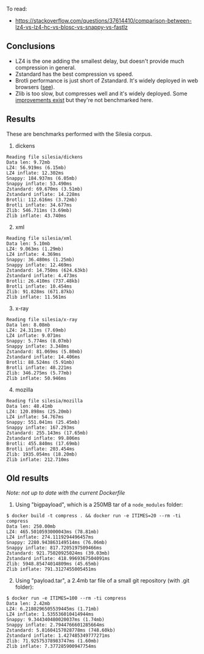 
To read:

- https://stackoverflow.com/questions/37614410/comparison-between-lz4-vs-lz4-hc-vs-blosc-vs-snappy-vs-fastlz

## Conclusions

- LZ4 is the one adding the smallest delay, but doesn't provide much compression in general.
- Zstandard has the best compression vs speed.
- Brotli performance is just short of Zstandard. It's widely deployed in web browsers ([see](https://caniuse.com/brotli)).
- Zlib is too slow, but compresses well and it's widely deployed. Some [improvements exist](https://aws.amazon.com/blogs/opensource/improving-zlib-cloudflare-and-comparing-performance-with-other-zlib-forks/) but they're not benchmarked here.

## Results

These are benchmarks performed with the Silesia corpus.

1) dickens

```
Reading file silesia/dickens
Data len: 9.72mb
LZ4: 56.919ms (6.15mb)
LZ4 inflate: 12.302ms
Snappy: 184.937ms (6.05mb)
Snappy inflate: 53.490ms
Zstandard: 69.670ms (3.51mb)
Zstandard inflate: 14.228ms
Brotli: 112.616ms (3.72mb)
Brotli inflate: 34.677ms
Zlib: 546.711ms (3.69mb)
Zlib inflate: 43.740ms
```

2) xml

```
Reading file silesia/xml
Data len: 5.10mb
LZ4: 9.063ms (1.29mb)
LZ4 inflate: 4.369ms
Snappy: 36.480ms (1.25mb)
Snappy inflate: 12.469ms
Zstandard: 14.750ms (624.63kb)
Zstandard inflate: 4.473ms
Brotli: 26.410ms (737.48kb)
Brotli inflate: 10.454ms
Zlib: 91.828ms (671.87kb)
Zlib inflate: 11.561ms
```

3) x-ray

```
Reading file silesia/x-ray
Data len: 8.08mb
LZ4: 24.311ms (7.69mb)
LZ4 inflate: 9.071ms
Snappy: 5.774ms (8.07mb)
Snappy inflate: 3.348ms
Zstandard: 81.069ms (5.80mb)
Zstandard inflate: 14.406ms
Brotli: 88.524ms (5.91mb)
Brotli inflate: 48.221ms
Zlib: 346.275ms (5.77mb)
Zlib inflate: 50.946ms
```

4) mozilla

```
Reading file silesia/mozilla
Data len: 48.41mb
LZ4: 120.898ms (25.20mb)
LZ4 inflate: 54.767ms
Snappy: 551.041ms (25.45mb)
Snappy inflate: 167.293ms
Zstandard: 255.143ms (17.65mb)
Zstandard inflate: 99.806ms
Brotli: 455.840ms (17.69mb)
Brotli inflate: 203.454ms
Zlib: 1935.054ms (18.20mb)
Zlib inflate: 212.710ms
```


## Old results

_Note: not up to date with the current Dockerfile_

1) Using "bigpayload", which is a 250MB tar of a `node_modules` folder:


```
$ docker build -t compress . && docker run -e ITIMES=20 --rm -ti compress
Data len: 250.00mb
LZ4: 465.5010593000043ms (78.81mb)
LZ4 inflate: 274.1119294496457ms
Snappy: 2280.943863149514ms (76.06mb)
Snappy inflate: 817.7205197509466ms
Zstandard: 921.75020925024ms (39.03mb)
Zstandard inflate: 418.9969367504091ms
Zlib: 5948.85474014809ms (45.65mb)
Zlib inflate: 791.3127455005451ms
```

2) Using "payload.tar", a 2.4mb tar file of a small git repository (with .git folder):

```
$ docker run -e ITIMES=100 --rm -ti compress
Data len: 2.42mb
LZ4: 6.2180296505539445ms (1.71mb)
LZ4 inflate: 1.535536010414944ms
Snappy: 9.344340480020037ms (1.74mb)
Snappy inflate: 2.7944766601285664ms
Zstandard: 5.81604157028778ms (748.60kb)
Zstandard inflate: 1.427485349777271ms
Zlib: 71.92575378983747ms (1.60mb)
Zlib inflate: 7.377285900947754ms
```
